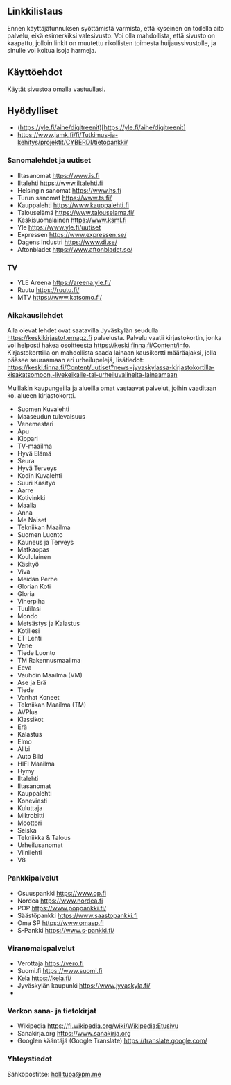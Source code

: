 ## Linkkilistaus

Ennen käyttäjätunnuksen syöttämistä varmista, että kyseinen on todella aito palvelu, eikä esimerkiksi valesivusto. Voi olla mahdollista, että sivusto on kaapattu, jolloin linkit on muutettu rikollisten toimesta huijaussivustolle, ja sinulle voi koitua isoja harmeja. 

## Käyttöehdot
Käytät sivustoa omalla vastuullasi.

## Hyödylliset
* (https://yle.fi/aihe/digitreenit)[https://yle.fi/aihe/digitreenit]
* https://www.jamk.fi/fi/Tutkimus-ja-kehitys/projektit/CYBERDI/tietopankki/

### Sanomalehdet ja uutiset

* Iltasanomat https://www.is.fi 
* Iltalehti https://www.iltalehti.fi
* Helsingin sanomat https://www.hs.fi 
* Turun sanomat https://www.ts.fi/
* Kauppalehti https://www.kauppalehti.fi 
* Talouselämä https://www.talouselama.fi/ 
* Keskisuomalainen https://www.ksml.fi 
* Yle https://www.yle.fi/uutiset
* Expressen https://www.expressen.se/
* Dagens Industri https://www.di.se/
* Aftonbladet https://www.aftonbladet.se/

### TV
* YLE Areena https://areena.yle.fi/
* Ruutu https://ruutu.fi/
* MTV https://www.katsomo.fi/

### Aikakausilehdet

Alla olevat lehdet ovat saatavilla Jyväskylän seudulla https://keskikirjastot.emagz.fi palvelusta. Palvelu vaatii kirjastokortin, jonka voi helposti hakea osoitteesta https://keski.finna.fi/Content/info. Kirjastokorttilla on mahdollista saada lainaan kausikortti määräajaksi, jolla pääsee seuraamaan eri urheilupelejä, lisätiedot: https://keski.finna.fi/Content/uutiset?news=jyvaskylassa-kirjastokortilla-kisakatsomoon,-livekeikalle-tai-urheiluvalineita-lainaamaan

Muillakin kaupungeilla ja alueilla omat vastaavat palvelut, joihin vaaditaan ko. alueen kirjastokortti.

* Suomen Kuvalehti
* Maaseudun tulevaisuus
* Venemestari
* Apu
* Kippari
* TV-maailma
* Hyvä Elämä
* Seura
* Hyvä Terveys
* Kodin Kuvalehti
* Suuri Käsityö
* Aarre
* Kotivinkki
* Maalla
* Anna
* Me Naiset
* Tekniikan Maailma
* Suomen Luonto
* Kauneus ja Terveys
* Matkaopas
* Koululainen
* Käsityö
* Viva
* Meidän Perhe
* Glorian Koti
* Gloria
* Viherpiha
* Tuulilasi
* Mondo
* Metsästys ja Kalastus
* Kotiliesi
* ET-Lehti
* Vene
* Tiede Luonto
* TM Rakennusmaailma
* Eeva
* Vauhdin Maailma (VM)
* Ase ja Erä
* Tiede
* Vanhat Koneet
* Tekniikan Maailma (TM)
* AVPlus
* Klassikot
* Erä
* Kalastus
* Elmo
* Alibi
* Auto Bild
* HIFI Maailma
* Hymy
* Iltalehti
* Iltasanomat
* Kauppalehti
* Koneviesti
* Kuluttaja
* Mikrobitti
* Moottori
* Seiska
* Tekniikka & Talous
* Urheilusanomat
* Viinilehti
* V8

### Pankkipalvelut
* Osuuspankki https://www.op.fi
* Nordea https://www.nordea.fi
* POP https://www.poppankki.fi/
* Säästöpankki https://www.saastopankki.fi
* Oma SP https://www.omasp.fi
* S-Pankki https://www.s-pankki.fi/

### Viranomaispalvelut
* Verottaja https://vero.fi
* Suomi.fi https://www.suomi.fi
* Kela https://kela.fi/
* Jyväskylän kaupunki https://www.jyvaskyla.fi/
* 

### Verkon sana- ja tietokirjat
* Wikipedia https://fi.wikipedia.org/wiki/Wikipedia:Etusivu
* Sanakirja.org https://www.sanakirja.org
* Googlen kääntäjä (Google Translate) https://translate.google.com/

### Yhteystiedot
Sähköpostitse: hollitupa@pm.me
